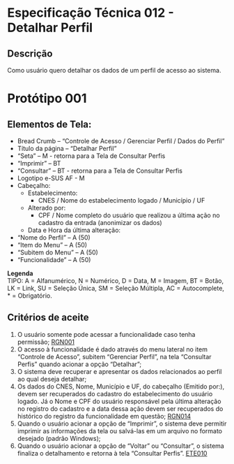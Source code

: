 # Especificação Técnica 012 - Detalhar Perfil

## Descrição
Como usuário quero detalhar os dados de um perfil de acesso ao sistema. 

# Protótipo 001

## Elementos de Tela:
* Bread Crumb – “Controle de Acesso / Gerenciar Perfil / Dados do Perfil” 
* Título da página – “Detalhar Perfil” 
* “Seta” – M - retorna para a Tela de Consultar Perfis 
* “Imprimir” – BT 
* “Consultar” – BT - retorna para a Tela de Consultar Perfis 
* Logotipo e-SUS AF - M 
* Cabeçalho:  
    * Estabelecimento: 
        * CNES / Nome do estabelecimento logado / Município / UF  
    * Alterado por:  
        * CPF / Nome completo do usuário que realizou a última ação no cadastro da entrada (anonimizar os dados)  
    * Data e Hora da última alteração: 
* “Nome do Perfil” – A (50) 
* “Item do Menu” – A (50) 
* “Subitem do Menu” – A (50) 
* “Funcionalidade” – A (50) 

**Legenda**  
TIPO: A = Alfanumérico, N = Numérico, D = Data, M = Imagem, BT = Botão, LK = Link, SU = Seleção Única, SM = Seleção Múltipla, AC = Autocomplete, * = Obrigatório. 

## Critérios de aceite 
1. O usuário somente pode acessar a funcionalidade caso tenha permissão; [RGN001](DocumentoDeRegrasv2.md#rgn001)
2. O acesso à funcionalidade é dado através do menu lateral no item “Controle de Acesso”, subitem “Gerenciar Perfil”, na tela “Consultar Perfis” quando acionar a opção “Detalhar”;   
3. O sistema deve recuperar e apresentar os dados relacionados ao perfil ao qual deseja detalhar; 
4. Os dados do CNES, Nome, Município e UF, do cabeçalho (Emitido por:), devem ser recuperados do cadastro do estabelecimento do usuário logado. Já o Nome e CPF do usuário responsável pela última alteração no registro do cadastro e a data dessa ação devem ser recuperados do histórico do registro da funcionalidade em questão; [RGN014](DocumentoDeRegrasv2.md#rgn014)
5. Quando o usuário acionar a opção de “Imprimir”, o sistema deve permitir imprimir as informações da tela ou salvá-las em um arquivo no formato desejado (padrão Windows); 
6. Quando o usuário acionar a opção de “Voltar” ou “Consultar”, o sistema finaliza o detalhamento e retorna à tela “Consultar Perfis”. [ETE010](ETE010.md)
